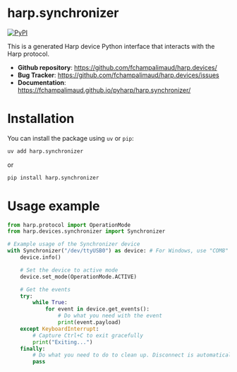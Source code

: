 # harp.synchronizer

[![PyPI](https://img.shields.io/pypi/v/harp.synchronizer)](https://pypi.org/project/harp.synchronizer/)

This is a generated Harp device Python interface that interacts with the Harp protocol.

- **Github repository**: <https://github.com/fchampalimaud/harp.devices/>
- **Bug Tracker**: <https://github.com/fchampalimaud/harp.devices/issues>
- **Documentation**: <https://fchampalimaud.github.io/pyharp/harp.synchronizer/>

# Installation
You can install the package using `uv` or `pip`:

```bash
uv add harp.synchronizer
```
or

```bash
pip install harp.synchronizer
```

# Usage example

```python
from harp.protocol import OperationMode
from harp.devices.synchronizer import Synchronizer

# Example usage of the Synchronizer device
with Synchronizer("/dev/ttyUSB0") as device: # For Windows, use "COM8" or similar
    device.info()

    # Set the device to active mode
    device.set_mode(OperationMode.ACTIVE)

    # Get the events
    try:
        while True:
            for event in device.get_events():
                # Do what you need with the event
                print(event.payload)
    except KeyboardInterrupt:
        # Capture Ctrl+C to exit gracefully
        print("Exiting...")
    finally:
        # Do what you need to do to clean up. Disconnect is automatically called with the "with" statement.
        pass
```